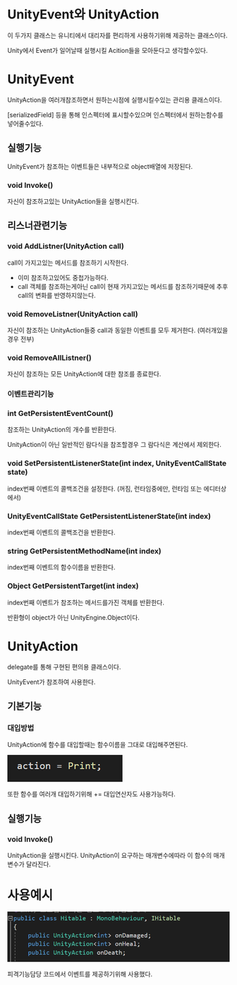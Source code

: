 # UnityEvent와 UnityAction

이 두가지 클래스는 유니티에서 대리자를 편리하게 사용하기위해 제공하는 클래스이다.

Unity에서 Event가 일어날때 실행시킬 Acition들을 모아둔다고 생각할수있다.

# UnityEvent

UnityAction을 여러개참조하면서 원하는시점에 실행시킬수있는 관리용 클래스이다.

[serializedField] 등을 통해 인스펙터에 표시할수있으며 인스펙터에서 원하는함수를 넣어줄수있다.

## 실행기능

UnityEvent가 참조하는 이벤트들은 내부적으로 object배열에 저장된다.

### void Invoke()

자신이 참조하고있는 UnityAction들을 실행시킨다.

## 리스너관련기능

### void AddListner(UnityAction call)

call이 가지고있는 메서드를 참조하기 시작한다. 

- 이미 참조하고있어도 중첩가능하다.
- call 객체를 참조하는게아닌 call이 현재 가지고있는 메서드를 참조하기때문에 추후 call의 변화를 반영하지않는다.

### void RemoveListner(UnityAction call)

자신이 참조하는 UnityAction들중 call과 동일한 이벤트를 모두 제거한다. (여러개있을경우 전부)

### void RemoveAllListner()

자신이 참조하는 모든 UnityAction에 대한 참조를 종료한다.

### 이벤트관리기능

### int GetPersistentEventCount()

참조하는 UnityAction의 개수를 반환한다.

UnityAction이 아닌 일반적인 람다식을 참조할경우 그 람다식은 계산에서 제외한다.

### void SetPersistentListenerState(int index, UnityEventCallState state)

index번째 이벤트의 콜백조건을 설정한다. (꺼짐, 런타임중에만, 런타임 또는 에디터상에서)

### UnityEventCallState GetPersistentListenerState(int index)

index번째 이벤트의 콜백조건을 반환한다.

### string GetPersistentMethodName(int index)

index번째 이벤트의 함수이름을 반환한다.

### Object GetPersistentTarget(int index)

index번째 이벤트가 참조하는 메서드를가진 객체를 반환한다.

반환형이 object가 아닌 UnityEngine.Object이다.

# UnityAction

delegate를 통해 구현된 편의용 클래스이다.

UnityEvent가 참조하여 사용한다.

## 기본기능

### 대입방법

UnityAction에 함수를 대입할때는 함수이름을 그대로 대입해주면된다.

![Untitled](Untitled2.png)

또한 함수를 여러개 대입하기위해 += 대입연산자도 사용가능하다.

## 실행기능

### void Invoke()

UnityAction을 실행시킨다. UnityAction이 요구하는 매개변수에따라 이 함수의 매개변수가 달라진다.

# 사용예시

![Untitled](Untitled.png)

피격기능담당 코드에서 이벤트를 제공하기위해 사용했다.